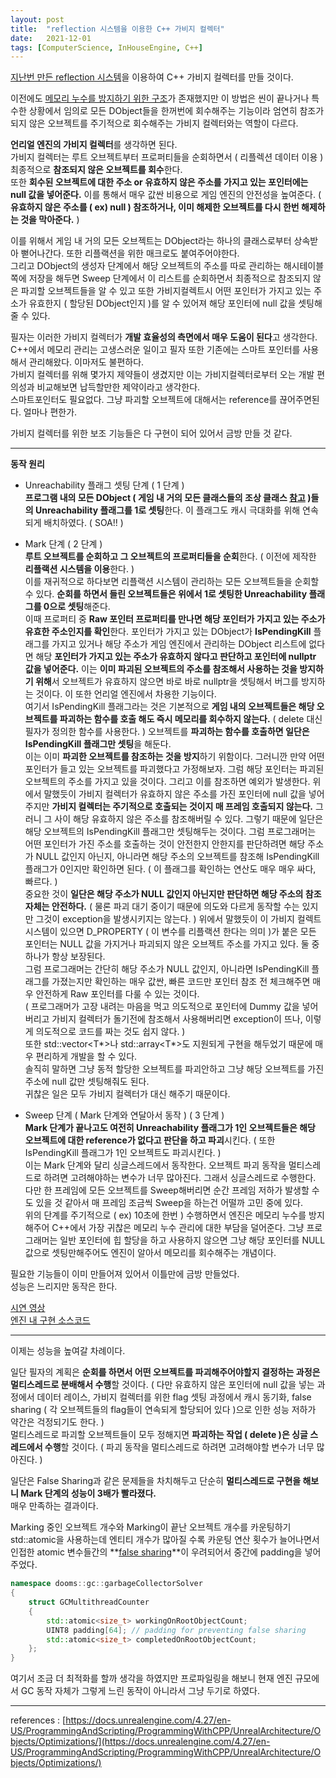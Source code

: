 ```yaml
---
layout: post
title:  "reflection 시스템을 이용한 C++ 가비지 컬렉터"
date:   2021-12-01
tags: [ComputerScience, InHouseEngine, C++]
---
```


[지난번 만든 reflection 시스템](https://sungjjinkang.github.io/reflection)을 이용하여 C++ 가비지 컬렉터를 만들 것이다.             

이전에도 [메모리 누수를 방지하기 위한 구조](https://sungjjinkang.github.io/dangling_pointer)가 존재했지만 이 방법은 씬이 끝나거나 특수한 상황에서 임의로 모든 DObject들을 한꺼번에 회수해주는 기능이라 엄연히 참조가 되지 않은 오브젝트를 주기적으로 회수해주는 가비지 컬렉터와는 역할이 다르다.               

**언리얼 엔진의 가비지 컬렉터**를 생각하면 된다.       
가비지 컬렉터는 루트 오브젝트부터 프로퍼티들을 순회하면서 ( 리플렉션 데이터 이용 ) 최종적으로 **참조되지 않은 오브젝트를 회수**한다.          
또한 **회수된 오브젝트에 대한 주소 or 유효하지 않은 주소를 가지고 있는 포인터에는 null 값을 넣어준다.** 이를 통해서 매우 값싼 비용으로 게임 엔진의 안전성을 높여준다. ( **유효하지 않은 주소를 ( ex) null ) 참조하거나, 이미 해제한 오브젝트를 다시 한번 해제하는 것을 막아준다.** )                         

이를 위해서 게임 내 거의 모든 오브젝트는 DObject라는 하나의 클래스로부터 상속받아 뻗어나간다. 또한 리플랙션을 위한 매크로도 붙여주어야한다.              
그리고 DObject의 생성자 단계에서 해당 오브젝트의 주소를 따로 관리하는 해시테이블쪽에 저장을 해두면 Sweep 단계에서 이 리스트를 순회하면서 최종적으로 참조되지 않은 파괴할 오브젝트들을 알 수 있고 또한 가비지컬렉트시 어떤 포인터가 가지고 있는 주소가 유효한지 ( 할당된 DObject인지 )를 알 수 있어져 해당 포인터에 null 값을 셋팅해줄 수 있다.                    

필자는 이러한 가비지 컬렉터가 **개발 효율성의 측면에서 매우 도움이 된다**고 생각한다. C++에서 메모리 관리는 고생스러운 일이고 필자 또한 기존에는 스마트 포인터를 사용해서 관리해왔다. 이마저도 불편하다.       
가비지 컬렉터를 위해 몇가지 제약들이 생겼지만 이는 가비지컬렉터로부터 오는 개발 편의성과 비교해보면 납득할만한 제약이라고 생각한다.           
스마트포인터도 필요없다. 그냥 파괴할 오브젝트에 대해서는 reference를 끊어주면된다. 얼마나 편한가.               



가비지 컬렉터를 위한 보조 기능들은 다 구현이 되어 있어서 금방 만들 것 같다.             

------------------------------              

**동작 원리**           

- Unreachability 플래그 셋팅 단계 ( 1 단계 )                 
**프로그램 내의 모든 DObject ( 게임 내 거의 모든 클래스들의 조상 클래스 [참고](https://sungjjinkang.github.io/dangling_pointer) )들의 Unreachability 플래그를 1로 셋팅**한다. 이 플래그도 캐시 극대화를 위해 연속되게 배치하였다. ( SOA!! )                       


- Mark 단계 ( 2 단계 )              
**루트 오브젝트를 순회하고 그 오브젝트의 프로퍼티들을 순회**한다. ( 이전에 제작한 **리플랙션 시스템을 이용**한다. )        
이를 재귀적으로 하다보면 리플랙션 시스템이 관리하는 모든 오브젝트들을 순회할 수 있다. **순회를 하면서 들린 오브젝트들은 위에서 1로 셋팅한 Unreachability 플래그를 0으로 셋팅**해준다.           
이때 프로퍼티 중 **Raw 포인터 프로퍼티를 만나면 해당 포인터가 가지고 있는 주소가 유효한 주소인지를 확인**한다. 포인터가 가지고 있는 DObject가 **IsPendingKill** 플래그를 가지고 있거나 해당 주소가 게임 엔진에서 관리하는 DObject 리스트에 없다면 해당 **포인터가 가지고 있는 주소가 유효하지 않다고 판단하고 포인터에 nullptr 값을 넣어준다.** 이는 **이미 파괴된 오브젝트의 주소를 참조해서 사용하는 것을 방지하기 위해**서 오브젝트가 유효하지 않으면 바로 바로 nullptr을 셋팅해서 버그를 방지하는 것이다. 이 또한 언리얼 엔진에서 차용한 기능이다.     
여기서 IsPendingKill 플래그라는 것은 기본적으로 **게임 내의 오브젝트들은 해당 오브젝트를 파괴하는 함수를 호출 해도 즉시 메모리를 회수하지 않는다.** ( delete 대신 필자가 정의한 함수를 사용한다. ) 오브젝트를 **파괴하는 함수를 호출하면 일단은 IsPendingKill 플래그만 셋팅**을 해둔다.              
이는 이미 **파괴한 오브젝트를 참조하는 것을 방지**하기 위함이다. 그러니깐 만약 어떤 포인터가 들고 있는 오브젝트를 파괴했다고 가정해보자. 그럼 해당 포인터는 파괴된 오브젝트의 주소를 가지고 있을 것이다. 그리고 이를 참조하면 예외가 발생한다. 위에서 말했듯이 가비지 컬렉터가 유효하지 않은 주소를 가진 포인터에 null 값을 넣어주지만 **가비지 컬렉터는 주기적으로 호출되는 것이지 매 프레임 호출되지 않는다.** 그러니 그 사이 해당 유효하지 않은 주소를 참조해버릴 수 있다. 그렇기 때문에 일단은 해당 오브젝트의 IsPendingKill 플래그만 셋팅해두는 것이다. 그럼 프로그래머는 어떤 포인터가 가진 주소를 호출하는 것이 안전한지 안한지를 판단하려면 해당 주소가 NULL 값인지 아닌지, 아니라면 해당 주소의 오브젝트를 참조해 IsPendingKill 플래그가 0인지만 확인하면 된다. ( 이 플래그를 확인하는 연산도 매우 매우 싸다, 빠르다. )            
중요한 것이 **일단은 해당 주소가 NULL 값인지 아닌지만 판단하면 해당 주소의 참조 자체는 안전하다.** ( 물론 파괴 대기 중이기 때문에 의도와 다르게 동작할 수는 있지만 그것이 exception을 발생시키지는 않는다. ) 위에서 말했듯이 이 가비지 컬렉트 시스템이 있으면 D_PROPERTY ( 이 변수를 리플랙션 한다는 의미 )가 붙은 모든 포인터는 NULL 값을 가지거나 파괴되지 않은 오브젝트 주소를 가지고 있다. 둘 중 하나가 항상 보장된다.      
그럼 프로그래머는 간단히 해당 주소가 NULL 값인지, 아니라면 IsPendingKill 플래그를 가졌는지만 확인하는 매우 값싼, 빠른 코드만 포인터 참조 전 체크해주면 매우 안전하게 Raw 포인터를 다룰 수 있는 것이다.           
( 프로그래머가 고장 내려는 마음을 먹고 의도적으로 포인터에 Dummy 값을 넣어버리고 가비지 컬렉터가 돌기전에 참조해서 사용해버리면 exception이 뜨나, 이렇게 의도적으로 코드를 짜는 것도 쉽지 않다. )       
또한 std::vector<T*>나 std::array<T*>도 지원되게 구현을 해두었기 때문에 매우 편리하게 개발을 할 수 있다.         
솔직히 말하면 그냥 동적 할당한 오브젝트를 파괴안하고 그냥 해당 오브젝트를 가진 주소에 null 값만 셋팅해줘도 된다.         
귀찮은 일은 모두 가비지 컬렉터가 대신 해주기 때문이다.         

- Sweep 단계 ( Mark 단계와 연달아서 동작 ) ( 3 단계 )       
**Mark 단계가 끝나고도 여전히 Unreachability 플래그가 1인 오브젝트들은 해당 오브젝트에 대한 reference가 없다고 판단을 하고 파괴**시킨다. ( 또한 IsPendingKill 플래그가 1인 오브젝트도 파괴시킨다. )                          
이는 Mark 단계와 달리 싱글스레드에서 동작한다. 오브젝트 파괴 동작을 멀티스레드로 하려면 고려해야하는 변수가 너무 많아진다. 그래서 싱글스레드로 수행한다.        
다만 한 프레임에 모든 오브젝트를 Sweep해버리면 순간 프레임 저하가 발생할 수도 있을 것 같아서 매 프레임 조금씩 Sweep을 하는건 어떨까 고민 중에 있다.             
위의 단계를 주기적으로 ( ex) 10초에 한번 ) 수행하면서 엔진은 메모리 누수를 방지해주어 C++에서 가장 귀찮은 메모리 누수 관리에 대한 부담을 덜어준다. 그냥 프로그래머는 일반 포인터에 힙 할당을 하고 사용하지 않으면 그냥 해당 포인터를 NULL 값으로 셋팅만해주어도 엔진이 알아서 메모리를 회수해주는 개념이다.             
         
       
필요한 기능들이 이미 만들어져 있어서 이틀만에 금방 만들었다.       
성능은 느리지만 동작은 한다.       

[시연 영상](https://youtu.be/E4CNOIXYQnQ)               
[엔진 내 구현 소스코드](https://github.com/SungJJinKang/DoomsEngine/tree/main/Doom3/Source/Core/GarbageCollector)                

-------------------------------         

이제는 성능을 높여갈 차례이다.     

일단 필자의 계획은 **순회를 하면서 어떤 오브젝트를 파괴해주어야할지 결정하는 과정은 멀티스레드로 분배해서 수행**할 것이다. ( 다만 유효하지 않은 포인터에 null 값을 넣는 과정에서 데이터 레이스, 가비지 컬렉터를 위한 flag 셋팅 과정에서 캐시 동기화, false sharing ( 각 오브젝트들의 flag들이 연속되게 할당되어 있다 )으로 인한 성능 저하가 약간은 걱정되기도 한다. )           
멀티스레드로 파괴할 오브젝트들이 모두 정해지면 **파괴하는 작업 ( delete )은 싱글 스레드에서 수행**할 것이다. ( 파괴 동작을 멀티스레드로 하려면 고려해야할 변수가 너무 많아진다. )           

일단은 False Sharing과 같은 문제들을 차치해두고 단순히 **멀티스레드로 구현을 해보니 Mark 단계의 성능이 3배가 빨라졌다.**                 
매우 만족하는 결과이다.            

Marking 중인 오브젝트 개수와 Marking이 끝난 오브젝트 개수를 카운팅하기 std::atomic을 사용하는데 엔티티 개수가 많아질 수록 카운팅 연산 횟수가 늘어나면서 인접한 atomic 변수들간의 **[false sharing](https://sungjjinkang.github.io/cachecohrencyAndFalsesharing)**이 우려되어서 중간에 padding을 넣어주었다.                   


```cpp
namespace dooms::gc::garbageCollectorSolver
{
	struct GCMultithreadCounter
	{
	    std::atomic<size_t> workingOnRootObjectCount;
	    UINT8 padding[64]; // padding for preventing false sharing
	    std::atomic<size_t> completedOnRootObjectCount;
	};
}
```

여기서 조금 더 최적화를 할까 생각을 하였지만 프로파일링을 해보니 현재 엔진 규모에서 GC 동작 자체가 그렇게 느린 동작이 아니라서 그냥 두기로 하였다.      

-------------------------------       

references : [https://docs.unrealengine.com/4.27/en-US/ProgrammingAndScripting/ProgrammingWithCPP/UnrealArchitecture/Objects/Optimizations/](https://docs.unrealengine.com/4.27/en-US/ProgrammingAndScripting/ProgrammingWithCPP/UnrealArchitecture/Objects/Optimizations/)          
